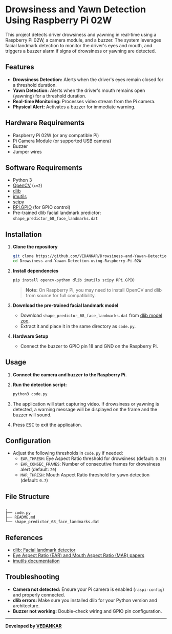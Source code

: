 # Drowsiness and Yawn Detection Using Raspberry Pi 02W

This project detects driver drowsiness and yawning in real-time using a Raspberry Pi 02W, a camera module, and a buzzer. The system leverages facial landmark detection to monitor the driver's eyes and mouth, and triggers a buzzer alarm if signs of drowsiness or yawning are detected.

## Features

- **Drowsiness Detection:** Alerts when the driver's eyes remain closed for a threshold duration.
- **Yawn Detection:** Alerts when the driver's mouth remains open (yawning) for a threshold duration.
- **Real-time Monitoring:** Processes video stream from the Pi camera.
- **Physical Alert:** Activates a buzzer for immediate warning.

## Hardware Requirements

- Raspberry Pi 02W (or any compatible Pi)
- Pi Camera Module (or supported USB camera)
- Buzzer
- Jumper wires

## Software Requirements

- Python 3
- [OpenCV](https://opencv.org/) (`cv2`)
- [dlib](http://dlib.net/)
- [imutils](https://github.com/jrosebr1/imutils)
- [scipy](https://scipy.org/)
- [RPi.GPIO](https://pypi.org/project/RPi.GPIO/) (for GPIO control)
- Pre-trained dlib facial landmark predictor: `shape_predictor_68_face_landmarks.dat`

## Installation

1. **Clone the repository**

   ```bash
   git clone https://github.com/VEDANKAR/Drowsiness-and-Yawan-Detection-using-Raspberry-Pi-02W.git
   cd Drowsiness-and-Yawan-Detection-using-Raspberry-Pi-02W
   ```

2. **Install dependencies**

   ```bash
   pip install opencv-python dlib imutils scipy RPi.GPIO
   ```

   > **Note:** On Raspberry Pi, you may need to install OpenCV and dlib from source for full compatibility.

3. **Download the pre-trained facial landmark model**

   - Download `shape_predictor_68_face_landmarks.dat` from [dlib model zoo](http://dlib.net/files/shape_predictor_68_face_landmarks.dat.bz2).
   - Extract it and place it in the same directory as `code.py`.

4. **Hardware Setup**

   - Connect the buzzer to GPIO pin 18 and GND on the Raspberry Pi.

## Usage

1. **Connect the camera and buzzer to the Raspberry Pi.**
2. **Run the detection script:**

   ```bash
   python3 code.py
   ```

3. The application will start capturing video. If drowsiness or yawning is detected, a warning message will be displayed on the frame and the buzzer will sound.

4. Press <kbd>ESC</kbd> to exit the application.

## Configuration

- Adjust the following thresholds in `code.py` if needed:
  - `EAR_THRESH`: Eye Aspect Ratio threshold for drowsiness (default: `0.25`)
  - `EAR_CONSEC_FRAMES`: Number of consecutive frames for drowsiness alert (default: `20`)
  - `MAR_THRESH`: Mouth Aspect Ratio threshold for yawn detection (default: `0.7`)

## File Structure

```
.
├── code.py
├── README.md
└── shape_predictor_68_face_landmarks.dat
```

## References

- [dlib: Facial landmark detector](http://dlib.net/)
- [Eye Aspect Ratio (EAR) and Mouth Aspect Ratio (MAR) papers](https://vision.fe.uni-lj.si/cvww2016/proceedings/papers/05.pdf)
- [imutils documentation](https://github.com/jrosebr1/imutils)

## Troubleshooting

- **Camera not detected:** Ensure your Pi camera is enabled (`raspi-config`) and properly connected.
- **dlib errors:** Make sure you installed dlib for your Python version and architecture.
- **Buzzer not working:** Double-check wiring and GPIO pin configuration.



---
**Developed by [VEDANKAR](https://github.com/VEDANKAR)**

